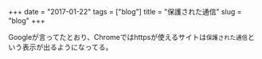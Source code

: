 +++
date = "2017-01-22"
tags = ["blog"]
title = "保護された通信"
slug = "blog"
+++

Googleが言ってたとおり、Chromeではhttpsが使えるサイトは`保護された通信`という表示が出るようになってる。
		
